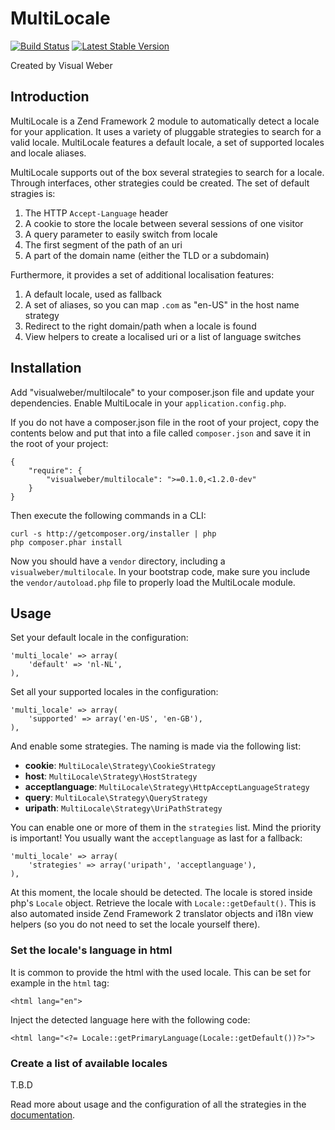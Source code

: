 MultiLocale
===
[![Build Status](https://travis-ci.org/visualweber/MultiLocale.png)](https://travis-ci.org/visualweber/MultiLocale)
[![Latest Stable Version](https://poser.pugx.org/visualweber/multilocale/v/stable.png)](https://packagist.org/packages/visualweber/multilocale)

Created by Visual Weber

Introduction
------------
MultiLocale is a Zend Framework 2 module to automatically detect a locale for your
application. It uses a variety of pluggable strategies to search for a valid
locale. MultiLocale features a default locale, a set of supported locales and
locale aliases.

MultiLocale supports out of the box several strategies to search for a locale.
Through interfaces, other strategies could be created. The set of default
stragies is:

 1. The HTTP `Accept-Language` header
 2. A cookie to store the locale between several sessions of one visitor
 3. A query parameter to easily switch from locale
 4. The first segment of the path of an uri
 5. A part of the domain name (either the TLD or a subdomain)

Furthermore, it provides a set of additional localisation features:

 1. A default locale, used as fallback
 2. A set of aliases, so you can map `.com` as "en-US" in the host name strategy
 3. Redirect to the right domain/path when a locale is found
 4. View helpers to create a localised uri or a list of language switches

Installation
---
Add "visualweber/multilocale" to your composer.json file and update your dependencies. Enable
MultiLocale in your `application.config.php`.

If you do not have a composer.json file in the root of your project, copy the
contents below and put that into a file called `composer.json` and save it in
the root of your project:

```
{
    "require": {
        "visualweber/multilocale": ">=0.1.0,<1.2.0-dev"
    }
}
```

Then execute the following commands in a CLI:

```
curl -s http://getcomposer.org/installer | php
php composer.phar install
```

Now you should have a `vendor` directory, including a `visualweber/multilocale`. In your
bootstrap code, make sure you include the `vendor/autoload.php` file to properly
load the MultiLocale module.

Usage
---
Set your default locale in the configuration:

```
'multi_locale' => array(
    'default' => 'nl-NL',
),
```

Set all your supported locales in the configuration:

```
'multi_locale' => array(
    'supported' => array('en-US', 'en-GB'),
),
```

And enable some strategies. The naming is made via the following list:

 * **cookie**: `MultiLocale\Strategy\CookieStrategy`
 * **host**: `MultiLocale\Strategy\HostStrategy`
 * **acceptlanguage**: `MultiLocale\Strategy\HttpAcceptLanguageStrategy`
 * **query**: `MultiLocale\Strategy\QueryStrategy`
 * **uripath**: `MultiLocale\Strategy\UriPathStrategy`

You can enable one or more of them in the `strategies` list. Mind the priority
is important! You usually want the `acceptlanguage` as last for a fallback:

```
'multi_locale' => array(
    'strategies' => array('uripath', 'acceptlanguage'),
),
```

At this moment, the locale should be detected. The locale is stored inside php's
`Locale` object. Retrieve the locale with `Locale::getDefault()`. This is also
automated inside Zend Framework 2 translator objects and i18n view helpers (so
you do not need to set the locale yourself there).

### Set the locale's language in html
It is common to provide the html with the used locale. This can be set for example
in the `html` tag:

```
<html lang="en">
```

Inject the detected language here with the following code:

```
<html lang="<?= Locale::getPrimaryLanguage(Locale::getDefault())?>">
```

### Create a list of available locales

T.B.D

Read more about usage and the configuration of all the strategies in the
[documentation](docs/1.Introduction.md).

